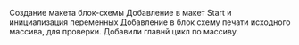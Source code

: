 Создание макета блок-схемы
Добавление в макет Start и инициализация переменных
Добавление в блок схему печати исходного массива, для проверки.
Добавили главнй цикл по массиву.